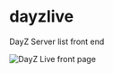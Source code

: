 # dayzlive
DayZ Server list front end

![DayZ Live front page](https://i.imgur.com/Ql8SavE.png "Preview")
